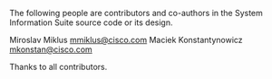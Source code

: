 The following people are contributors and co-authors in the System Information
Suite source code or its design.

Miroslav Miklus         mmiklus@cisco.com
Maciek Konstantynowicz  mkonstan@cisco.com

Thanks to all contributors.
